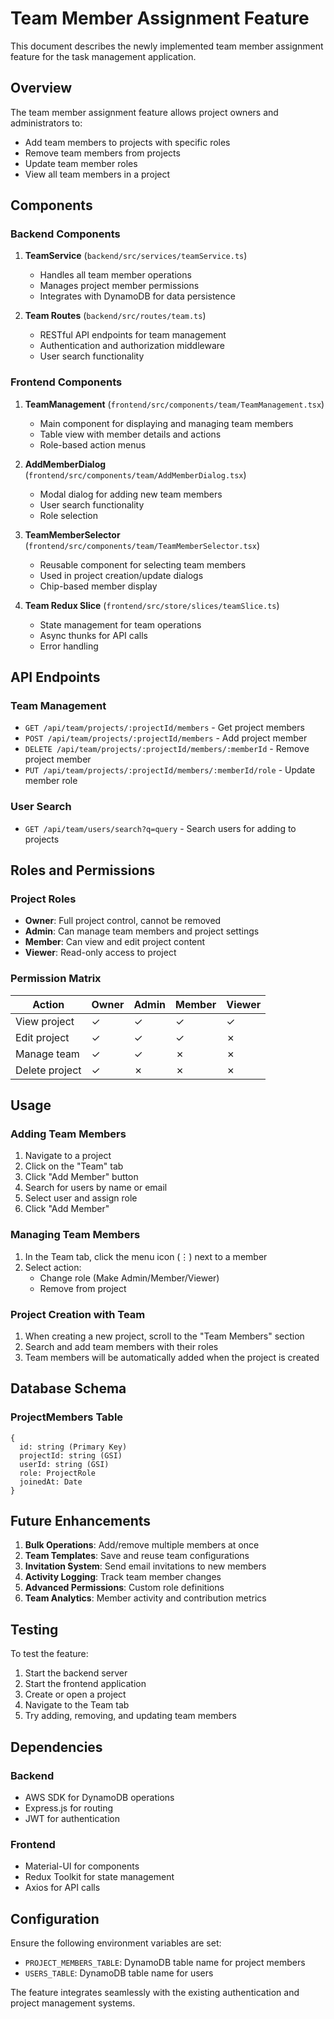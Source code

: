 # Team Member Assignment Feature

This document describes the newly implemented team member assignment feature for the task management application.

## Overview

The team member assignment feature allows project owners and administrators to:
- Add team members to projects with specific roles
- Remove team members from projects
- Update team member roles
- View all team members in a project

## Components

### Backend Components

1. **TeamService** (`backend/src/services/teamService.ts`)
   - Handles all team member operations
   - Manages project member permissions
   - Integrates with DynamoDB for data persistence

2. **Team Routes** (`backend/src/routes/team.ts`)
   - RESTful API endpoints for team management
   - Authentication and authorization middleware
   - User search functionality

### Frontend Components

1. **TeamManagement** (`frontend/src/components/team/TeamManagement.tsx`)
   - Main component for displaying and managing team members
   - Table view with member details and actions
   - Role-based action menus

2. **AddMemberDialog** (`frontend/src/components/team/AddMemberDialog.tsx`)
   - Modal dialog for adding new team members
   - User search functionality
   - Role selection

3. **TeamMemberSelector** (`frontend/src/components/team/TeamMemberSelector.tsx`)
   - Reusable component for selecting team members
   - Used in project creation/update dialogs
   - Chip-based member display

4. **Team Redux Slice** (`frontend/src/store/slices/teamSlice.ts`)
   - State management for team operations
   - Async thunks for API calls
   - Error handling

## API Endpoints

### Team Management
- `GET /api/team/projects/:projectId/members` - Get project members
- `POST /api/team/projects/:projectId/members` - Add project member
- `DELETE /api/team/projects/:projectId/members/:memberId` - Remove project member
- `PUT /api/team/projects/:projectId/members/:memberId/role` - Update member role

### User Search
- `GET /api/team/users/search?q=query` - Search users for adding to projects

## Roles and Permissions

### Project Roles
- **Owner**: Full project control, cannot be removed
- **Admin**: Can manage team members and project settings
- **Member**: Can view and edit project content
- **Viewer**: Read-only access to project

### Permission Matrix
| Action | Owner | Admin | Member | Viewer |
|--------|-------|-------|--------|--------|
| View project | ✓ | ✓ | ✓ | ✓ |
| Edit project | ✓ | ✓ | ✓ | ✗ |
| Manage team | ✓ | ✓ | ✗ | ✗ |
| Delete project | ✓ | ✗ | ✗ | ✗ |

## Usage

### Adding Team Members
1. Navigate to a project
2. Click on the "Team" tab
3. Click "Add Member" button
4. Search for users by name or email
5. Select user and assign role
6. Click "Add Member"

### Managing Team Members
1. In the Team tab, click the menu icon (⋮) next to a member
2. Select action:
   - Change role (Make Admin/Member/Viewer)
   - Remove from project

### Project Creation with Team
1. When creating a new project, scroll to the "Team Members" section
2. Search and add team members with their roles
3. Team members will be automatically added when the project is created

## Database Schema

### ProjectMembers Table
```
{
  id: string (Primary Key)
  projectId: string (GSI)
  userId: string (GSI)
  role: ProjectRole
  joinedAt: Date
}
```

## Future Enhancements

1. **Bulk Operations**: Add/remove multiple members at once
2. **Team Templates**: Save and reuse team configurations
3. **Invitation System**: Send email invitations to new members
4. **Activity Logging**: Track team member changes
5. **Advanced Permissions**: Custom role definitions
6. **Team Analytics**: Member activity and contribution metrics

## Testing

To test the feature:
1. Start the backend server
2. Start the frontend application
3. Create or open a project
4. Navigate to the Team tab
5. Try adding, removing, and updating team members

## Dependencies

### Backend
- AWS SDK for DynamoDB operations
- Express.js for routing
- JWT for authentication

### Frontend
- Material-UI for components
- Redux Toolkit for state management
- Axios for API calls

## Configuration

Ensure the following environment variables are set:
- `PROJECT_MEMBERS_TABLE`: DynamoDB table name for project members
- `USERS_TABLE`: DynamoDB table name for users

The feature integrates seamlessly with the existing authentication and project management systems.